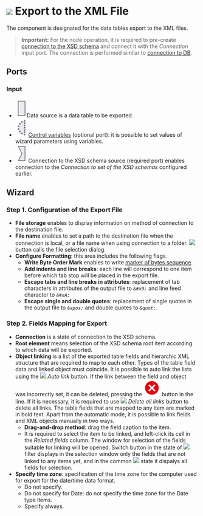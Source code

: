 # ![ ](../../images/icons/data-sources/file-xml-export_default.svg) Export to the XML File

The component is designated for the data tables export to the XML files.

> **Important:** For the node operation, it is required to pre-create [connection to the XSD schema](../connections/list/schemes.md) and connect it with the *Connection* input port. The connection is performed similar to [connection to DB](../../quick-start/database.md).

## Ports

### Input

* ![ ](../../images/icons/app/node/ports/inputs/table_inactive.svg)Data source is a data table to be exported.
* ![ ](../../images/icons/app/node/ports/inputs-optional/variable_inactive.svg) [Control variables](../../scenario/variables/control-variables.md) (optional port): it is possible to set values of wizard parameters using variables.
* ![ ](../../images/icons/app/node/ports/inputs/link_inactive.svg) Connection to the XSD schema source (required port) enables connection to the *Connection to set of the XSD schemas* configured earlier.

## Wizard

### Step 1. Configuration of the Export File

* **File storage** enables to display information on method of connection to the destination file.
* **File name** enables to set a path to the destination file when the connection is local, or a file name when using connection to a folder. ![ ](../../images/extjs-theme/form/open-trigger/open-trigger_default.svg) button calls the file selection dialog.
* **Configure Formatting**: this area includes the following flags.
   * **Write Byte Order Mark** enables to write [marker of bytes sequence](https://ru.wikipedia.org/wiki/Маркер_последовательности_байтов).
   * **Add indents and line breaks**: each line will correspond to one item before which tab stop will be placed in the export file.
   * **Escape tabs and line breaks in attributes**: replacement of tab characters in attributes of the output file to *`&#x9;`* and line feed character to *`&#xA;`*
   * **Escape single and double quotes**: replacement of single quotes in the output file to *`&apos;`* and double quotes to *`&quot;`*.

### Step 2. Fields Mapping for Export

* **Connection** is a state of connection to the XSD schema.
* **Root element** means selection of the XSD schema root item according to which data will be exported.
* **Object linking** is a list of the exported table fields and hierarchic XML structure that are required to map to each other. Types of the table field data and linked object must coincide. It is possible to auto link the lists using the ![ ](../../images/icons/toolbar-controls/auto-connect_default.svg) *Auto link* button. If the link between the field and object was incorrectly set, it can be deleted, pressing the ![ ](../../images/icons/link-grid/remove-link_hover.svg) button in the line. If it is necessary, it is required to use ![ ](../../images/icons/toolbar-controls/remove-all-links_default.svg) *Delete all links* button to delete all links. The table fields that are mapped to any item are marked in bold text. Apart from the automatic mode, it is possible to link fields and XML objects manually in two ways.
   * **Drag-and-drop method**: drag the field caption to the item.
   * It is required to select the item to be linked, and left-click its cell in the *Related fields* column. The window for selection of the fields suitable for linking will be opened. Switch button in the state of ![ ](../../images/icons/filter-switcher/filterswitch-on_default.svg) filter displays in the selection window only the fields that are not linked to any items yet, and in the common ![ ](../../images/icons/filter-switcher/filterswitch-off_default.svg) state it dispalys all fields for selection.
* **Specify time zone**: specification of the time zone for the computer used for export for the date/time data format.
   * Do not specify.
   * Do not specify for Date: do not specify the time zone for the Date type items.
   * Specify always.
